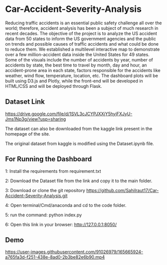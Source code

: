 # Car-Accident-Severity-Analysis
Reducing traffic accidents is an essential public safety challenge all over the world; therefore, accident analysis has been a subject of much research in recent decades. The objective of the project is to analyze the US accident data from 50 states to inform the US government agencies and the public on trends and possible causes of traffic accidents and what could be done to reduce them. We established a multilevel interactive map to demonstrate over a few million-accident data inside the United States for 49 states. Some of the visuals include the number of accidents by year, number of accidents by state, the best time to travel by month, day and hour, an accident-prone area in each state, factors responsible for the accidents like weather, wind flow, temperature, location, etc. The dashboard plots will be built using D3.js and Plotly, while the front-end will be developed in HTML/CSS and will be deployed through Flask.

## Dataset Link 

https://drive.google.com/file/d/1SVL3cJCYPJXXjY5hyjFXJyU-Jms1Np3g/view?usp=sharing

The dataset can also be downloaded from the kaggle link present in the homepage of the site. 

The original dataset from kaggle is modified using the Dataset.ipynb file. 

## For Running the Dashboard

1: Install the requirements from requirement.txt

2: Download the Dataset file from the link and copy it to the main folder.

3: Download or clone the git repository 
https://github.com/Sahilraut17/Car-Accident-Severity-Analysis.git

4:  Open terminal/Cmd/anaconda and cd to the code folder.

5: run the command: python index.py

6: Open this link in your browser: http://127.0.0.1:8050/

## Demo 



https://user-images.githubusercontent.com/91026979/165665924-a765fa3d-f251-438e-8ad0-2b3be82e6b90.mp4






